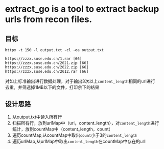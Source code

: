 # extract_go is a tool to extract backup urls from recon files.

## 目标
`httpx -t 150 -l output.txt -cl -oa output.txt`

```shell
https://zzzx.suse.edu.cn/1.rar [66]
https://zzzx.suse.edu.cn/2021.zip [66]
https://zzzx.suse.edu.cn/2022.zip [66]
https://zzzx.suse.edu.cn/2012.rar [66]
```

对如上标准输出进行数据处理，对于输出3次以上`content_length`相同的url进行去重，并筛选掉1MB以下的文件，打印余下的结果


## 设计思路

1. 从output.txt中读入所有行
2. 扫描所有行，放到urlMap中（url，content_length），对`content_length`进行统计，放到countMap中（content_length，count）
3. 遍历countMap,从countMap中取出`count`小于3的`content_length`
4. 遍历urlMap,从urlMap中取出`content_length`在countMap中存在的url